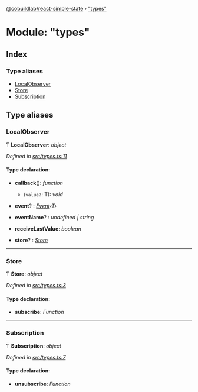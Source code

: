 [@cobuildlab/react-simple-state](../README.md) › ["types"](_types_.md)

# Module: "types"

## Index

### Type aliases

* [LocalObserver](_types_.md#localobserver)
* [Store](_types_.md#store)
* [Subscription](_types_.md#subscription)

## Type aliases

###  LocalObserver

Ƭ **LocalObserver**: *object*

*Defined in [src/types.ts:11](https://github.com/cobuildlab/react-simple-state/blob/87ee77b/src/types.ts#L11)*

#### Type declaration:

* **callback**(): *function*

  * (`value?`: T): *void*

* **event**? : *[Event](../classes/_event_.event.md)‹T›*

* **eventName**? : *undefined | string*

* **receiveLastValue**: *boolean*

* **store**? : *[Store](_types_.md#store)*

___

###  Store

Ƭ **Store**: *object*

*Defined in [src/types.ts:3](https://github.com/cobuildlab/react-simple-state/blob/87ee77b/src/types.ts#L3)*

#### Type declaration:

* **subscribe**: *Function*

___

###  Subscription

Ƭ **Subscription**: *object*

*Defined in [src/types.ts:7](https://github.com/cobuildlab/react-simple-state/blob/87ee77b/src/types.ts#L7)*

#### Type declaration:

* **unsubscribe**: *Function*
